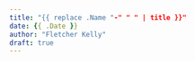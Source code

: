 ```yaml
---
title: "{{ replace .Name "-" " " | title }}"
date: {{ .Date }}
author: "Fletcher Kelly"
draft: true
---
```



